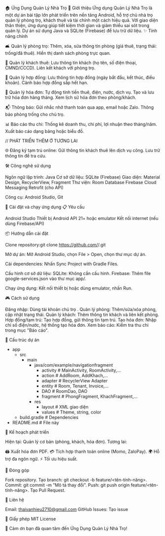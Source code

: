 🏠 Ứng Dụng Quản Lý Nhà Trọ
📖 Giới thiệu
Ứng dụng Quản Lý Nhà Trọ là một dự án bài tập lớn phát triển trên nền tảng Android, hỗ trợ chủ nhà trọ quản lý phòng trọ, khách thuê và tài chính một cách hiệu quả. Với giao diện thân thiện, ứng dụng giúp tiết kiệm thời gian và giảm thiểu sai sót trong quản lý.
Dự án sử dụng Java và SQLite (Firebase) để lưu trữ dữ liệu.
✨ Tính năng chính

🛋️ Quản lý phòng trọ:
Thêm, xóa, sửa thông tin phòng (giá thuê, trạng thái: trống/đã thuê).
Hiển thị danh sách phòng trực quan.


👤 Quản lý khách thuê:
Lưu thông tin khách (họ tên, số điện thoại, CMND/CCCD).
Liên kết khách với phòng trọ.

📝 Quản lý hợp đồng:
Lưu thông tin hợp đồng (ngày bắt đầu, kết thúc, điều khoản).
Cảnh báo hợp đồng sắp hết hạn.

🧾 Quản lý hóa đơn:
Tự động tính tiền thuê, điện, nước, dịch vụ.
Tạo và lưu trữ hóa đơn hàng tháng.
Xem lịch sử hóa đơn theo phòng/khách.


📬 Thông báo:
Gửi nhắc nhở thanh toán qua app, email hoặc Zalo.
Thông báo phòng trống cho chủ trọ.


📊 Báo cáo thu chi:
Thống kê doanh thu, chi phí, lợi nhuận theo tháng/năm.
Xuất báo cáo dạng bảng hoặc biểu đồ.


// PHÁT TRIỂN THÊM Ở TƯƠNG LAI

🌐 Đăng ký tạm trú online:
Gửi thông tin khách thuê lên dịch vụ công.
Lưu trữ thông tin để tra cứu.


🛠️ Công nghệ sử dụng

Ngôn ngữ lập trình: Java
Cơ sở dữ liệu: SQLite (Firebase)
Giao diện: Material Design, RecyclerView, Fragment
Thư viện:
Room Database
Firebase Cloud Messaging
Retrofit (cho API)


Công cụ: Android Studio, Git

🚀 Cài đặt và chạy ứng dụng
📋 Yêu cầu

Android Studio
Thiết bị Android API 21+ hoặc emulator
Kết nối internet (nếu dùng Firebase/API)

📦 Hướng dẫn cài đặt

Clone repository:git clone https://github.com/<Hieuco27>/<AndroidNC>.git


Mở dự án:
Mở Android Studio, chọn File > Open, chọn thư mục dự án.


Cài dependencies:
Nhấn Sync Project with Gradle Files.


Cấu hình cơ sở dữ liệu:
SQLite: Không cần cấu hình.
Firebase: Thêm file google-services.json vào thư mục app/.


Chạy ứng dụng:
Kết nối thiết bị hoặc dùng emulator, nhấn Run.



🎮 Cách sử dụng

Đăng nhập: Dùng tài khoản chủ trọ .
Quản lý phòng: Thêm/sửa/xóa phòng, cập nhật trạng thái.
Quản lý khách: Thêm thông tin khách và liên kết phòng.
Hợp đồng/tạm trú: Tạo hợp đồng, gửi thông tin tạm trú.
Tạo hóa đơn: Nhập chỉ số điện/nước, hệ thống tạo hóa đơn.
Xem báo cáo: Kiểm tra thu chi trong mục "Báo cáo".


📁 Cấu trúc dự án

- app
  - src
    - main
      - java/com/example/navigationfragment
        - activity      # MainActivity, RoomActivity,...
        - action        # AddRoom, AddKhach,...
        - adapter       # RecyclerView Adapter
        - entity        # Room, Tenant, Invoice,...
        - DAO           # RoomDao, DAO
        - fragment      # PhongFragment, KhachFragment,...
      - res
        - layout       # XML giao diện
        - values       # Theme, string, color
  - build.gradle             # Dependencies
- README.md                    # File này

🔮 Kế hoạch phát triển

Hiện tại: Quản lý cơ bản (phòng, khách, hóa đơn).
Tương lai:

🖨️ Xuất hóa đơn PDF.
💳 Tích hợp thanh toán online (Momo, ZaloPay).
🌍 Hỗ trợ đa ngôn ngữ.
⚡ Tối ưu hiệu suất.



🤝 Đóng góp

Fork repository.
Tạo branch: git checkout -b feature/<tên-tính-năng>.
Commit: git commit -m "Mô tả thay đổi".
Push: git push origin feature/<tên-tính-năng>.
Tạo Pull Request.

📧 Liên hệ

Email: thaivanhieu2710@gmail.com
GitHub Issues: Tạo issue

📜 Giấy phép
MIT License

🙏 Cảm ơn bạn đã quan tâm đến Ứng Dụng Quản Lý Nhà Trọ!
